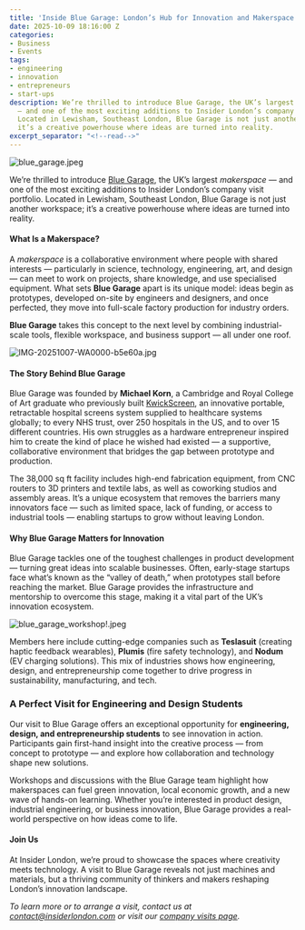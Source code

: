 ```yaml
---
title: 'Inside Blue Garage: London’s Hub for Innovation and Makerspace Culture'
date: 2025-10-09 18:16:00 Z
categories:
- Business
- Events
tags:
- engineering
- innovation
- entrepreneurs
- start-ups
description: We’re thrilled to introduce Blue Garage, the UK’s largest makerspace
  — and one of the most exciting additions to Insider London’s company visit portfolio.
  Located in Lewisham, Southeast London, Blue Garage is not just another workspace;
  it’s a creative powerhouse where ideas are turned into reality.
excerpt_separator: "<!--read-->"
---
```


![blue_garage.jpeg](/uploads/blue_garage.jpeg)

We’re thrilled to introduce [Blue Garage](https://www.bluegarage.org/), the UK’s largest *makerspace* — and one of the most exciting additions to Insider London’s company visit portfolio. Located in Lewisham, Southeast London, Blue Garage is not just another workspace; it’s a creative powerhouse where ideas are turned into reality.

<!--read-->

#### What Is a Makerspace?

A *makerspace* is a collaborative environment where people with shared interests — particularly in science, technology, engineering, art, and design — can meet to work on projects, share knowledge, and use specialised equipment. What sets **Blue Garage** apart is its unique model: ideas begin as prototypes, developed on-site by engineers and designers, and once perfected, they move into full-scale factory production for industry orders.

**Blue Garage** takes this concept to the next level by combining industrial-scale tools, flexible workspace, and business support — all under one roof.

![IMG-20251007-WA0000-b5e60a.jpg](/uploads/IMG-20251007-WA0000-b5e60a.jpg)

#### The Story Behind Blue Garage

Blue Garage was founded by **Michael Korn**, a Cambridge and Royal College of Art graduate who previously built [KwickScreen](https://www.kwickscreen.com/), an innovative portable, retractable hospital screens system supplied to healthcare systems globally; to every NHS trust, over 250 hospitals in the US, and to over 15 different countries. His own struggles as a hardware entrepreneur inspired him to create the kind of place he wished had existed — a supportive, collaborative environment that bridges the gap between prototype and production.

The 38,000 sq ft facility includes high-end fabrication equipment, from CNC routers to 3D printers and textile labs, as well as coworking studios and assembly areas. It’s a unique ecosystem that removes the barriers many innovators face — such as limited space, lack of funding, or access to industrial tools — enabling startups to grow without leaving London.

#### Why Blue Garage Matters for Innovation

Blue Garage tackles one of the toughest challenges in product development — turning great ideas into scalable businesses. Often, early-stage startups face what’s known as the “valley of death,” when prototypes stall before reaching the market. Blue Garage provides the infrastructure and mentorship to overcome this stage, making it a vital part of the UK’s innovation ecosystem.

![blue_garage_workshop!.jpeg](/uploads/blue_garage_workshop!.jpeg)

Members here include cutting-edge companies such as **Teslasuit** (creating haptic feedback wearables), **Plumis** (fire safety technology), and **Nodum** (EV charging solutions). This mix of industries shows how engineering, design, and entrepreneurship come together to drive progress in sustainability, manufacturing, and tech.

### A Perfect Visit for Engineering and Design Students

Our visit to Blue Garage offers an exceptional opportunity for **engineering, design, and entrepreneurship students** to see innovation in action. Participants gain first-hand insight into the creative process — from concept to prototype — and explore how collaboration and technology shape new solutions.

Workshops and discussions with the Blue Garage team highlight how makerspaces can fuel green innovation, local economic growth, and a new wave of hands-on learning. Whether you’re interested in product design, industrial engineering, or business innovation, Blue Garage provides a real-world perspective on how ideas come to life.

#### Join Us

At Insider London, we’re proud to showcase the spaces where creativity meets technology. A visit to Blue Garage reveals not just machines and materials, but a thriving community of thinkers and makers reshaping London’s innovation landscape.

*To learn more or to arrange a visit, contact us at [contact@insiderlondon.com](mailto:contact@insiderlondon.com) or visit our [company visits page](https://www.insiderlondon.com/london/company-visits/).*


